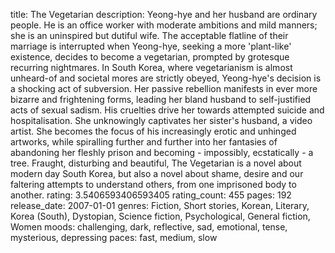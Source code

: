 title: The Vegetarian
description: Yeong-hye and her husband are ordinary people. He is an office worker with moderate ambitions and mild manners; she is an uninspired but dutiful wife. The acceptable flatline of their marriage is interrupted when Yeong-hye, seeking a more 'plant-like' existence, decides to become a vegetarian, prompted by grotesque recurring nightmares. In South Korea, where vegetarianism is almost unheard-of and societal mores are strictly obeyed, Yeong-hye's decision is a shocking act of subversion. Her passive rebellion manifests in ever more bizarre and frightening forms, leading her bland husband to self-justified acts of sexual sadism. His cruelties drive her towards attempted suicide and hospitalisation. She unknowingly captivates her sister's husband, a video artist. She becomes the focus of his increasingly erotic and unhinged artworks, while spiralling further and further into her fantasies of abandoning her fleshly prison and becoming - impossibly, ecstatically - a tree. Fraught, disturbing and beautiful, The Vegetarian is a novel about modern day South Korea, but also a novel about shame, desire and our faltering attempts to understand others, from one imprisoned body to another.
rating: 3.5406593406593405
rating_count: 455
pages: 192
release_date: 2007-01-01
genres: Fiction, Short stories, Korean, Literary, Korea (South), Dystopian, Science fiction, Psychological, General fiction, Women
moods: challenging, dark, reflective, sad, emotional, tense, mysterious, depressing
paces: fast, medium, slow